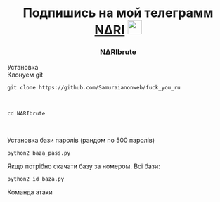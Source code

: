 <h1 align="center">Подпишись на мой телеграмм <a href="https://t.me/samurai_figure" target="_blank">N∆RI</a> 
<img src="https://github.com/blackcater/blackcater/raw/main/images/Hi.gif" height="32"/></h1>
<h3 align="center">N∆RIbrute</h3>
Установка<br>
Клонуем git <br>
 
```shell
git clone https://github.com/Samuraianonweb/fuck_you_ru
```
<br>
 
```shell
cd NARIbrute
```
<br>

Установка бази паролів (рандом по 500 паролів) <br>
```
python2 baza_pass.py
```
Якщо потрібно скачати базу за номером. Всі бази:<br>

```shell
python2 id_baza.py
```
Команда атаки <br>
 
```shell

```
